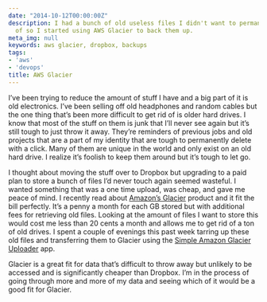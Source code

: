 ```yaml
---
date: "2014-10-12T00:00:00Z"
description: I had a bunch of old useless files I didn't want to permanently get rid
  of so I started using AWS Glacier to back them up.
meta_img: null
keywords: aws glacier, dropbox, backups
tags:
- 'aws'
- 'devops'
title: AWS Glacier
---
```


I’ve been trying to reduce the amount of stuff I have and a big part of it is old electronics. I’ve been selling off old headphones and random cables but the one thing that’s been more difficult to get rid of is older hard drives. I know that most of the stuff on them is junk that I’ll never see again but it’s still tough to just throw it away. They’re reminders of previous jobs and old projects that are a part of my identity that are tough to permanently delete with a click. Many of them are unique in the world and only exist on an old hard drive. I realize it’s foolish to keep them around but it’s tough to let go.

I thought about moving the stuff over to Dropbox but upgrading to a paid plan to store a bunch of files I’d never touch again seemed wasteful. I wanted something that was a one time upload, was cheap, and gave me peace of mind. I recently read about <a href="https://aws.amazon.com/glacier/" target="_blank">Amazon’s Glacier</a> product and it fit the bill perfectly. It’s a penny a month for each GB stored but with additional fees for retrieving old files. Looking at the amount of files I want to store this would cost me less than 20 cents a month and allows me to get rid of a ton of old drives. I spent a couple of evenings this past week tarring up these old files and transferring them to Glacier using the <a href="http://simpleglacieruploader.brianmcmichael.com/" target="_blank">Simple Amazon Glacier Uploader</a> app.

Glacier is a great fit for data that’s difficult to throw away but unlikely to be accessed and is significantly cheaper than Dropbox. I’m in the process of going through more and more of my data and seeing which of it would be a good fit for Glacier.